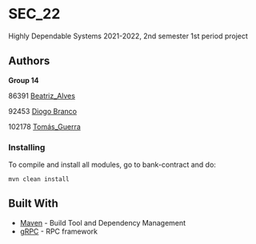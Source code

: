 # SEC_22

Highly Dependable Systems 2021-2022, 2nd semester 1st period project


## Authors

**Group 14**

86391 [Beatriz_Alves](mailto:beatriz.alves@tecnico.ulisboa.pt)

92453 [Diogo Branco](mailto:diogo.m.p.c.branco@tecnico.ulisboa.pt)

102178 [Tomás_Guerra](mailto:tomas.guerra@tecnico.ulisboa.pt)

### Installing

To compile and install all modules, go to bank-contract and do:

```
mvn clean install
```

## Built With

* [Maven](https://maven.apache.org/) - Build Tool and Dependency Management
* [gRPC](https://grpc.io/) - RPC framework
